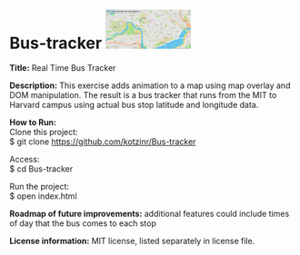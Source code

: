 # Bus-tracker <img src="mitbusmap.jpg" width=150px>

**Title:** Real Time Bus Tracker

**Description:**  This exercise adds animation to a map using map overlay and DOM manipulation. The result is a bus tracker that runs from the MIT to Harvard campus using actual bus stop latitude and longitude data. 

**How to Run:** <br>
Clone this project: <br>
$ git clone https://github.com/kotzinr/Bus-tracker <br>

Access: <br>
$ cd Bus-tracker <br>

Run the project: <br>
$ open index.html <br>

**Roadmap of future improvements:** additional features could include times of day that the bus comes to each stop

**License information:** MIT license, listed separately in license file. 
